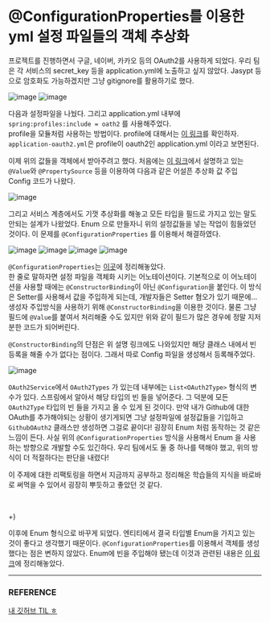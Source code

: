 # @ConfigurationProperties를 이용한 yml 설정 파일들의 객체 추상화

 프로젝트를 진행하면서 구글, 네이버, 카카오 등의 OAuth2를 사용하게 되었다. 우리 팀은 각 서비스의 secret_key 등을 application.yml에 노출하고 싶지 않았다. Jasypt 등으로 암호화도 가능하겠지만 그냥 gitignore를 활용하기로 했다.  

![image](https://user-images.githubusercontent.com/45073750/124920166-02821c00-e032-11eb-937c-177b55a135e5.png)
![image](https://user-images.githubusercontent.com/45073750/124920390-3c532280-e032-11eb-89c5-265f8b81919a.png)

다음과 설정파일을 나눴다. 그리고 application.yml 내부에 ``spring:profiles:include = oath2`` 를 사용해주었다.  
profile을 모듈처럼 사용하는 방법이다. profile에 대해서는 [이 링크](https://bepoz-study-diary.tistory.com/371)를 확인하자. ``application-oauth2.yml``은 profile이 oauth2인 application.yml 이라고 보면된다.  

이제 위의 값들을 객체에서 받아주려고 했다. 처음에는  [이 링크](https://bepoz-study-diary.tistory.com/362)에서 설명하고 있는 ``@Value``와 ``@PropertySource`` 등을 이용하여 다음과 같은 어설픈 추상화 값 주입 Config 코드가 나왔다.  

![image](https://user-images.githubusercontent.com/45073750/124921369-49244600-e033-11eb-928e-385ff351d76a.png)

그리고 서비스 계층에서도 기껏 추상화를 해놓고 모든 타입을 필드로 가지고 있는 말도 안되는 설계가 나왔었다. Enum 으로 만들자니 위의 설정값들을 넣는 작업이 힘들었던 것이다. 이 문제를 ``@ConfigurationProperties`` 를 이용해서 해결하였다.  

![image](https://user-images.githubusercontent.com/45073750/124922525-8b9a5280-e034-11eb-84ae-c72f77a214d1.png)
![image](https://user-images.githubusercontent.com/45073750/124922567-93f28d80-e034-11eb-912f-90bd04baff7c.png)
![image](https://user-images.githubusercontent.com/45073750/124922598-9bb23200-e034-11eb-993c-cb6c0363b583.png)
![image](https://user-images.githubusercontent.com/45073750/124922633-a53b9a00-e034-11eb-9245-be337bbaf6fa.png)

``@ConfigurationProperties``는 [이곳](https://bepoz-study-diary.tistory.com/370)에 정리해놓았다.  
한 줄로 말하자면 설정 파일을 객체화 시키는 어노테이션이다. 기본적으로 이 어노테이션을 사용할 때에는 ``@ConstructorBinding``이 아닌  ``@Configuration``을 붙인다. 이 방식은 Setter를 사용해서 값을 주입하게 되는데, 개발자들은 Setter 혐오가 있기 때문에... 생성자 주입방식을 사용하기 위해 ``@ConstructorBinding``을 이용한 것이다. 물론 그냥 필드에 ``@Value``를 붙여서 처리해줄 수도 있지만 위와 같이 필드가 많은 경우에 정말 지저분한 코드가 되어버린다.  

``@ConstructorBinding``의 단점은 위 설명 링크에도 나와있지만 해당 클래스 내에서 빈 등록을 해줄 수가 없다는 점이다. 그래서 따로 Config 파일을 생성해서 등록해주었다.  

![image](https://user-images.githubusercontent.com/45073750/124923758-b9cc6200-e035-11eb-80bf-2abd0f69aa9d.png)

``OAuth2Service``에서 ``OAuth2Types`` 가 있는데 내부에는 ``List<OAuth2Type>`` 형식의 변수가 있다. 스프링에서 알아서 해당 타입의 빈 들을 넣어준다. 그 덕분에 모든 ``OAuth2Type`` 타입의 빈 들을 가지고 올 수 있게 된 것이다. 만약 내가 Github에 대한 OAuth를 추가해야되는 상황이 생기게되면 그냥 설정파일에 설정값들을 기입하고  ``GithubOAuth2`` 클래스만 생성하면 그걸로 끝이다! 굉장히 Enum 처럼 동작하는 것 같은 느낌이 든다. 사실 위의 ``@ConfigurationProperties`` 방식을 사용해서 Enum 을 사용하는 방향으로 개발할 수도 있긴하다. 우리 팀에서도 둘 중 하나를 택해야 했고, 위의 방식이 더 적절하다는 판단을 내렸다!  

이 주제에 대한 리팩토링을 하면서 지금까지 공부하고 정리해온 학습들의 지식을 바로바로 써먹을 수 있어서 굉장히 뿌듯하고 좋았던 것 같다.  

<br/>

+)

이후에 Enum 형식으로 바꾸게 되었다. 엔티티에서 결국 타입별 Enum을 가지고 있는 것이 좋다고 생각했기 때문이다. ``@ConfigurationProperties``를 이용해서 객체를 생성했다는 점은 변하지 않았다. Enum에 빈을 주입해야 됐는데 이것과 관련된 내용은 [이 링크](https://bepoz-study-diary.tistory.com/380?category=833598)에 정리해놓았다.  

***

### REFERENCE

[내 깃허브 TIL ㅎ](https://github.com/Be-poz/TIL)
